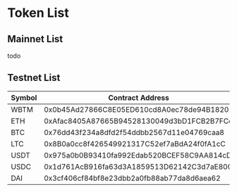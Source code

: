 # Token List

## Mainnet List

todo

## Testnet List

| Symbol | Contract Address  | Decimals |
| ---- | ---- | ---- |
| WBTM | 0x0b45Ad27866C8E05ED610cd8A0ec78de94B18202 | 18  |
| ETH  | 0xAfac8405A87665B94528130049d3bD1FCB2B7FCc | 18  |
| BTC  | 0x76dd43f234a8dfd2f54ddbb2567d11e04769caa8 | 18  |
| LTC  | 0x8B0a0cc8f426549921317C52ef7aBdA24f0fA1cC | 18  |
| USDT | 0x975a0b0B93410fa992Edab520BCEF58C9AA814cD | 18  |
| USDC | 0x1d761AcB916fa63d3A1859513D62142C3d7aE800 | 18  |
| DAI  | 0x3cf406cf84bf8e23dbb2a0fb88ab77da8d6aea62 | 18  |